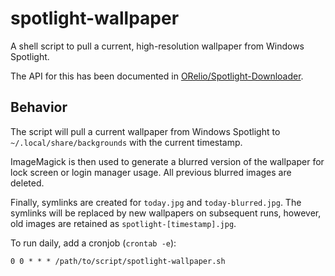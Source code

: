 # spotlight-wallpaper
A shell script to pull a current, high-resolution wallpaper from Windows Spotlight.

The API for this has been documented in [ORelio/Spotlight-Downloader](https://github.com/ORelio/Spotlight-Downloader/blob/master/SpotlightAPI.md).

## Behavior
The script will pull a current wallpaper from Windows Spotlight to `~/.local/share/backgrounds` with the current timestamp.

ImageMagick is then used to generate a blurred version of the wallpaper for lock screen or login manager usage. All previous blurred images are deleted.

Finally, symlinks are created for `today.jpg` and `today-blurred.jpg`. The symlinks will be replaced by new wallpapers on subsequent runs, however, old images are retained as `spotlight-[timestamp].jpg`.

To run daily, add a cronjob (`crontab -e`):
```cron
0 0 * * * /path/to/script/spotlight-wallpaper.sh
```
